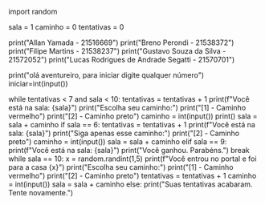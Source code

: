 import random

sala = 1
caminho = 0
tentativas = 0

print("Allan Yamada - 21516669")
print("Breno Perondi - 21538372")
print("Filipe Martins - 21538237")
print("Gustavo Souza da Silva - 21572052")
print("Lucas Rodrigues de Andrade Segatti - 21570701")

print("olá aventureiro, para iniciar  digite qualquer número")
iniciar=int(input())

while tentativas < 7 and sala < 10:
    tentativas = tentativas + 1
    print(f"Você está na sala: {sala}")
    print("Escolha seu caminho:")
    print("[1] - Caminho vermelho")
    print("[2] - Caminho preto")
    caminho = int(input())
    print()
    sala = sala + caminho
    if sala == 6:
        tentativas = tentativas + 1
        print(f"Você está na sala: {sala}")
        print("Siga apenas esse caminho:")
        print("[2] - Caminho preto")
        caminho = int(input())
        sala = sala + caminho
    elif sala == 9:
        print(f"Você está na sala: {sala}")
        print("Você ganhou. Parabéns.")
        break
    while sala == 10:
        x = random.randint(1,5)
        print(f"Você entrou no portal e foi para a casa {x}")
        print("Escolha seu caminho:")
        print("[1] - Caminho vermelho")
        print("[2] - Caminho preto")
        tentativas = tentativas + 1
        caminho = int(input()) 
        sala = sala + caminho
else:
    print("Suas tentativas acabaram. Tente novamente.")
